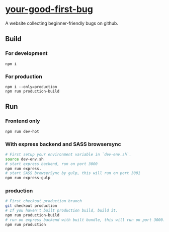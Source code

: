 # [your-good-first-bug](http://yourgoodfirstbug.yishan.toys)

A website collecting beginner-friendly bugs on github.

## Build

### For development

`npm i`

### For production

```
npm i --only=production
npm run production-build
```

## Run

### Frontend only

`npm run dev-hot`

### With express backend and SASS browsersync

```bash
# First setup your environment variable in `dev-env.sh`. 
source dev-env.sh
# start express backend, run on port 3000
npm run express.
# start SASS browserSync by gulp, this will run on port 3001
npm run express-gulp
```

### production

```bash
# First checkout production branch
git checkout production
# If you haven't built production build, build it.
npm run production-build
# run on express backend with built bundle, this will run on port 3000.
npm run production
```